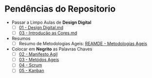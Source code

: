 # Pendências do Repositorio

- Passar a Limpo Aulas de **Design Digital**
  - [ ] [01 - Design Digital.md](1°%20Semestre/Design%20Digital/01%20-%20Design%20Digital.md)
  - [ ] [03 - Introdução as Cores.md](1°%20Semestre/Design%20Digital/3%20-%20Introdução%20as%20Cores.md)
- Resumos
  - [ ] Resumo de Metodologias Ageis: [REAMDE - Metodologias Ageis](Extra%20Curricular/Metodologias%20Ageis/README.md)
- Colocar em **Negrito** as Palavras Chaves
  - [ ] [02 - Manifesto Agil](Extra%20Curricular/Metodologias%20Ageis/02_Manifesto_Agil.md)
  - [ ] [03 - Metódos Ageis](Extra%20Curricular/Metodologias%20Ageis/03_Metodos_Ageis.md)
  - [ ] [04 - Scrum](Extra%20Curricular/Metodologias%20Ageis/04_Scrum.md)
  - [ ] [05 - Kanban](Extra%20Curricular/Metodologias%20Ageis/05_Kanban.md)